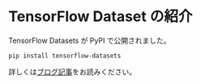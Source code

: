 # TensorFlow Dataset の紹介

TensorFlow Datasets が PyPI で公開されました。

`pip install tensorflow-datasets`

詳しくは[ブログ記事](https://medium.com/tensorflow/introducing-tensorflow-datasets-c7f01f7e19f3)をお読みください。
